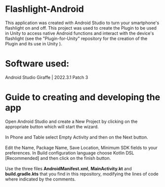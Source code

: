 # Flashlight-Android
This application was created with Android Studio to turn your smartphone's flashlight on and off. This project was used to create the Plugin to be used in Unity to access native Android functions and interact with the device's flashlight (see the "Plugin-for-Unity" repository for the creation of the Plugin and its use in Unity ).
# Software used:
Android Studio Giraffe | 2022.3.1 Patch 3
# Guide to creating and developing the app
Open Android Studio and create a New Project by clicking on the appropriate button which will start the wizard.
 <br>
 <br>
In Phone and Table select Empty Activity and then on the Next button.
 <br>
 <br>
Edit the Name, Package Name, Save Location, Minimum SDK fields to your preferences. In Build configuration language choose Kotlin DSL [Recommended] and then click on the finish button.
 <br>
 <br>
Use the three files <b>AndroidManifest.xml</b>, <b>MainActivity.kt</b> and <b>build.gradle.kts</b> that you find in this repository, modifying the lines of code where indicated by the comments.
